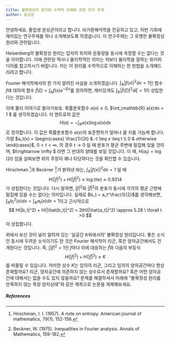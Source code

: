 ```yaml
---
title: 불확정성의 원리와 수학적 이해와 관련 연구 주제
author: 윤상균
---
```

안녕하세요. 졸업생 윤상균이라고 합니다. 비가환해석학을 전공하고 있고, 이번 기회에 재미있는 연구주제를 하나 소개해보도록 하겠습니다. 이 연구주제는 그 유명한 불확정성 원리와 관련됩니다.

Heisenberg의 불확정성 원리는 입자의 위치와 운동량을 동시에 측정할 수는 없다는 것을 의미합니다. 이에 관련된 역사나 물리학적인 의미는 저보다 물리학을 잘하는 위키피디아를 참고하시기 바랍니다. 저는 이 원리를 수학적으로 이해하는 한 방법을 소개해드리려고 합니다.

Fourier 해석학에서의 한 가지 알려진 사실을 소개하겠습니다. $\int_\mathbb{R} |f(x)|^{2}dx=1$인 함수 $f$에 대하여 함수 $\hat{f}(\xi)=\int_{\mathbb{R}}f(x)e^{-i\xi x}$를 정의하면, 재미있게도 $\int_\mathbb{R} |\hat{f}(\xi)|^{2}d\xi = 1$이 성립한다는 것입니다.

이제 물리 이야기로 돌아가보죠. 확률분포함수 $a(x)\geq 0$, $\int_\mathbb{R} a(x)dx = 1 $ 를 생각하겠습니다. 이 엔트로피 값은
$$H(a)=-\int_\mathbb{R} a(x)\log a(x)dx$$
로 정의합니다. 이 값은 확률분포함수 $a(x)$의 표준편차가 얼마나 클 지를 가늠케 합니다. 가령 $a_t(x) = \begin{cases} \frac{1}{2t} & -t \leq x \leq t \\ 0 & otherwise \end{cases}$, $0<t<\infty$, 의 경우 $t\rightarrow 0$ 일 때 분포가 평균 주변에 밀집해 있을 것이며, $t\rightarrow \infty $ 라면 그 반대의 양태를 보일 것입니다. 이 때, $H(a_t)=\log (2t)$ 임을 살펴보면 위의 주장이 꽤나 타당하다는 것을 확인할 수 있습니다.

Hirschman [^4]과 Beckner [^2]가 밝혀낸 바는, $\int_\mathbb{R}|f(x)|^2 dx = 1$ 일 때
$$ H(|f|^2) + H(|\hat{f}|^2) \geq \log (\pi e) \approx 0.9314$$
가 성립한다는 것입니다. 다시 말하면, $|f|^2$와 $|\hat{f}|^2$의 분포가 동시에 각각의 평균 근방에 밀집해 있을 수는 없다는 의미입니다. 실제로 $b_t = a_t^\frac{1}{2}$를 생각해보면, $\int_\mathbb{R}b_t^2(x)dx = \int_\mathbb{R}a_t(x)dx=1$이고 근사적으로
$$ H(|b_t|^2) + H(|\hat{b_t}|^2) = 2tH(|\hat{a_t}|^2)  \approx 5.28 \ \forall t >0 $$
이 성립합니다.

위에서 보신 것이 널리 알려져 있는 '실공간 $\mathbb{R}$위에서의' 불확정성 원리입니다. 좋은 소식인 동시에 두려운 소식이기도 한 것은 Fourier 해석학이 리군, 혹은 양자공간에서도 전개된다는 것입니다. 즉, $\int |f|^2 =1$인 $f$마다 이에 대응하는 $\hat{f}$와 다음의 부등식
$$H(|f|^2) + H(|\hat{f}|^2) \geq K $$
를 떠올릴 수 있습니다. 저러한 상수 $K$는 임의의 리군, 그리고 임의의 양자공간마다 항상 존재할까요? 리군, 양자공간에 의존하지 않는 상수로서 존재할까요? 혹은 어떤 양자공간에 대해서는 없을 수도 있지 않을까요? 문제를 해결하셔서 미래에 "불확정성 원리를 만족하지 않는 특정 양자상태"와 같은 제목으로 논문을 게재해보세요.

##### References

[^2]: Beckner, W. (1975). Inequalities in Fourier analysis. Annals of Mathematics, 159-182.
[^4]: Hirschman, I. I. (1957). A note on entropy. American journal of mathematics, 79(1), 152-156.
